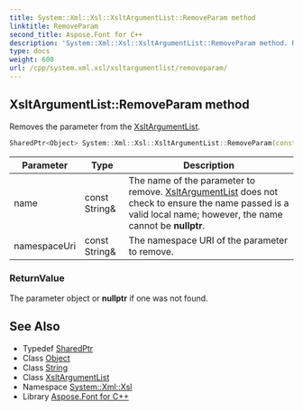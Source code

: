```yaml
---
title: System::Xml::Xsl::XsltArgumentList::RemoveParam method
linktitle: RemoveParam
second_title: Aspose.Font for C++
description: 'System::Xml::Xsl::XsltArgumentList::RemoveParam method. Removes the parameter from the XsltArgumentList in C++.'
type: docs
weight: 600
url: /cpp/system.xml.xsl/xsltargumentlist/removeparam/
---
```

## XsltArgumentList::RemoveParam method


Removes the parameter from the [XsltArgumentList](../).

```cpp
SharedPtr<Object> System::Xml::Xsl::XsltArgumentList::RemoveParam(const String &name, const String &namespaceUri)
```


| Parameter | Type | Description |
| --- | --- | --- |
| name | const String\& | The name of the parameter to remove. [XsltArgumentList](../) does not check to ensure the name passed is a valid local name; however, the name cannot be **nullptr**. |
| namespaceUri | const String\& | The namespace URI of the parameter to remove. |

### ReturnValue

The parameter object or **nullptr** if one was not found.

## See Also

* Typedef [SharedPtr](../../../system/sharedptr/)
* Class [Object](../../../system/object/)
* Class [String](../../../system/string/)
* Class [XsltArgumentList](../)
* Namespace [System::Xml::Xsl](../../)
* Library [Aspose.Font for C++](../../../)
